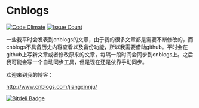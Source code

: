 # Cnblogs

[![Code Climate](https://codeclimate.com/github/jiangxincode/cnblogs/badges/gpa.svg)](https://codeclimate.com/github/jiangxincode/cnblogs)
[![Issue Count](https://codeclimate.com/github/jiangxincode/cnblogs/badges/issue_count.svg)](https://codeclimate.com/github/jiangxincode/cnblogs)

一些我平时会发表到cnblogs的文章，由于我的很多文章都是需要不断修改的，而cnblogs不具备历史内容查看以及备份功能，所以我需要借助github。平时会在github上写新文章或者修改原来的文章，每隔一段时间会同步到cnblogs上。之后我可能会写一个自动同步工具，但是现在还是依靠手动同步。

欢迎来到我的博客：

http://www.cnblogs.com/jiangxinnju/


[![Bitdeli Badge](https://d2weczhvl823v0.cloudfront.net/jiangxincode/cnblogs/trend.png)](https://bitdeli.com/free "Bitdeli Badge")

